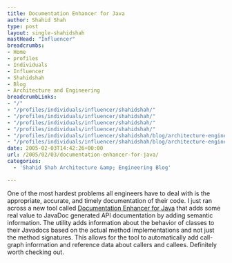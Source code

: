 ```yaml
---
title: Documentation Enhancer for Java
author: Shahid Shah
type: post
layout: single-shahidshah
mastHead: "Influencer"
breadcrumbs:
- Home
- profiles
- Individuals
- Influencer
- Shahidshah
- Blog
- Architecture and Engineering
breadcrumbLinks:
- "/"
- "/profiles/individuals/influencer/shahidshah/"
- "/profiles/individuals/influencer/shahidshah/"
- "/profiles/individuals/influencer/shahidshah/"
- "/profiles/individuals/influencer/shahidshah/"
- "/profiles/individuals/influencer/shahidshah/blog/architecture-engineering/"
- "/profiles/individuals/influencer/shahidshah/blog/architecture-engineering/"
date: 2005-02-03T14:42:26+00:00
url: /2005/02/03/documentation-enhancer-for-java/
categories:
  - 'Shahid Shah Architecture &amp; Engineering Blog'

---
```

One of the most hardest problems all engineers have to deal with is the appropriate, accurate, and timely documentation of their code. I just ran across a new tool called [Documentation Enhancer for Java][1] that adds some real value to JavaDoc generated API documentation by adding semantic information. The utility adds information about the behavior of classes to their Javadocs based on the actual method implementations and not just the method signatures. This allows for the tool to automatically add call-graph information and reference data about callers and callees. Definitely worth checking out.

 [1]: http://www.alphaworks.ibm.com/tech/docenhancer?open&ca=drs-aw&S_TACT=105AGX21&S_CMP=AWRSS